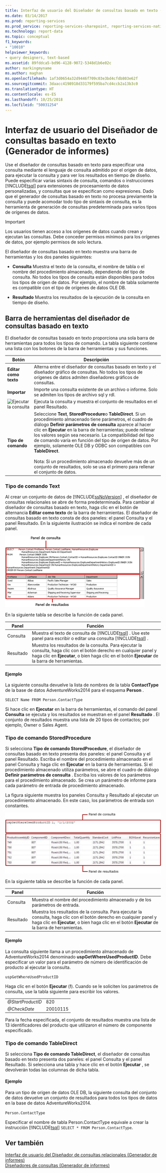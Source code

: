 ```yaml
---
title: Interfaz de usuario del Diseñador de consultas basado en texto (Generador de informes) | Microsoft Docs
ms.date: 03/14/2017
ms.prod: reporting-services
ms.prod_service: reporting-services-sharepoint, reporting-services-native
ms.technology: report-data
ms.topic: conceptual
f1_keywords:
- "10010"
helpviewer_keywords:
- query designers, text-based
ms.assetid: 89fddca5-bd96-4128-9072-5348d1b6e02c
author: markingmyname
ms.author: maghan
ms.openlocfilehash: 1af3d0654a32d9446f709c03e3bd4cfdb803e62f
ms.sourcegitcommit: 3daacc4198918d33179f595ba7cd4ccb2a13b3c0
ms.translationtype: HT
ms.contentlocale: es-ES
ms.lasthandoff: 10/25/2018
ms.locfileid: "50031254"
---
```

# <a name="text-based-query-designer-user-interface-report-builder"></a>Interfaz de usuario del Diseñador de consultas basado en texto (Generador de informes)
  Use el diseñador de consultas basado en texto para especificar una consulta mediante el lenguaje de consulta admitido por el origen de datos, para ejecutar la consulta y para ver los resultados en tiempo de diseño. Puede especificar varias sintaxis de consulta, comandos o instrucciones [!INCLUDE[tsql](../../includes/tsql-md.md)] para extensiones de procesamiento de datos personalizadas, y consultas que se especifican como expresiones. Dado que el generador de consultas basado en texto no procesa previamente la consulta y puede acomodar todo tipo de sintaxis de consulta, es la herramienta de generación de consultas predeterminada para varios tipos de orígenes de datos.  
  
> [!IMPORTANT]  
>  Los usuarios tienen acceso a los orígenes de datos cuando crean y ejecutan las consultas. Debe conceder permisos mínimos para los orígenes de datos, por ejemplo permisos de solo lectura.  
  
 El diseñador de consultas basado en texto muestra una barra de herramientas y los dos paneles siguientes:  
  
-   **Consulta** Muestra el texto de la consulta, el nombre de tabla o el nombre del procedimiento almacenado, dependiendo del tipo de consulta. No todos los tipos de consulta están disponibles para todos los tipos de origen de datos. Por ejemplo, el nombre de tabla solamente es compatible con el tipo de orígenes de datos OLE DB.  
  
-   **Resultado** Muestra los resultados de la ejecución de la consulta en tiempo de diseño.  
  
## <a name="text-based-query-designer-toolbar"></a>Barra de herramientas del diseñador de consultas basado en texto  
 El diseñador de consultas basado en texto proporciona una sola barra de herramientas para todos los tipos de comando. La tabla siguiente contiene una lista con los botones de la barra de herramientas y sus funciones.  
  
|Botón|Descripción|  
|------------|-----------------|  
|**Editar como texto**|Alterna entre el diseñador de consultas basado en texto y el diseñador gráfico de consultas. No todos los tipos de orígenes de datos admiten diseñadores gráficos de consultas.|  
|**Importar**|Importe una consulta existente de un archivo o informe. Solo se admiten los tipos de archivo sql y rdl.|  
|![Ejecutar la consulta](../../reporting-services/report-data/media/rsqdicon-run.gif "Ejecutar la consulta")|Ejecuta la consulta y muestra el conjunto de resultados en el panel Resultado.|  
|**Tipo de comando**|Seleccione **Text**, **StoredProcedure**o **TableDirect**. Si un procedimiento almacenado tiene parámetros, el cuadro de diálogo **Definir parámetros de consulta** aparece al hacer clic en **Ejecutar** en la barra de herramientas; puede rellenar los valores según sea necesario. La compatibilidad del tipo de comando varía en función del tipo de origen de datos. Por ejemplo, solamente OLE DB y ODBC son compatibles con **TableDirect**.<br /><br /> Nota: Si un procedimiento almacenado devuelve más de un conjunto de resultados, solo se usa el primero para rellenar el conjunto de datos.|  
  
### <a name="command-type-text"></a>Tipo de comando Text  
 Al crear un conjunto de datos de [!INCLUDE[ssNoVersion](../../includes/ssnoversion-md.md)] , el diseñador de consultas relacionales se abre de forma predeterminada. Para cambiar al diseñador de consultas basado en texto, haga clic en el botón de alternancia **Editar como texto** de la barra de herramientas. El diseñador de consultas basado en texto consta de dos paneles: el panel Consulta y el panel Resultado. En la siguiente ilustración se indica el nombre de cada panel.  
  
 ![Diseñador de consultas genérico, para consultas de datos relacionales](../../reporting-services/report-data/media/rsqd-dsaw-sql-generic.gif "Diseñador de consultas genérico, para consultas de datos relacionales")  
  
 En la siguiente tabla se describe la función de cada panel.  
  
|Panel|Función|  
|----------|--------------|  
|Consulta|Muestra el texto de consulta de [!INCLUDE[tsql](../../includes/tsql-md.md)] . Use este panel para escribir o editar una consulta [!INCLUDE[tsql](../../includes/tsql-md.md)] .|  
|Resultado|Muestra los resultados de la consulta. Para ejecutar la consulta, haga clic con el botón derecho en cualquier panel y haga clic en **Ejecutar**, o bien haga clic en el botón **Ejecutar** de la barra de herramientas.|  
  
#### <a name="example"></a>Ejemplo  
 La siguiente consulta devuelve la lista de nombres de la tabla **ContactType** de la base de datos AdventureWorks2014 para el esquema **Person** .  
  
```  
SELECT Name FROM Person.ContactType  
```  
  
 Si hace clic en **Ejecutar** en la barra de herramientas, el comando del panel **Consulta** se ejecuta y los resultados se muestran en el panel **Resultado** . El conjunto de resultados muestra una lista de 20 tipos de contactos; por ejemplo, Owner o Sales Agent.  
  
### <a name="command-type-storedprocedure"></a>Tipo de comando StoredProcedure  
 Si selecciona **Tipo de comando StoredProcedure**, el diseñador de consultas basado en texto presenta dos paneles: el panel Consulta y el panel Resultado. Escriba el nombre del procedimiento almacenado en el panel Consulta y haga clic en **Ejecutar** en la barra de herramientas. Si el procedimiento almacenado utiliza parámetros, se abre el cuadro de diálogo **Definir parámetros de consulta** . Escriba los valores de los parámetros para el procedimiento almacenado. Se crea un parámetro de informe para cada parámetro de entrada de procedimiento almacenado.  
  
 La figura siguiente muestra los paneles Consulta y Resultado al ejecutar un procedimiento almacenado. En este caso, los parámetros de entrada son constantes.  
  
 ![Procedimiento almacenado en un diseñador de consultas basado en texto](../../reporting-services/report-data/media/rs-relational-text-sp.gif "Procedimiento almacenado en un diseñador de consultas basado en texto")  
  
 En la siguiente tabla se describe la función de cada panel.  
  
|Panel|Función|  
|----------|--------------|  
|Consulta|Muestra el nombre del procedimiento almacenado y de los parámetros de entrada.|  
|Resultado|Muestra los resultados de la consulta. Para ejecutar la consulta, haga clic con el botón derecho en cualquier panel y haga clic en **Ejecutar**, o bien haga clic en el botón **Ejecutar** de la barra de herramientas.|  
  
#### <a name="example"></a>Ejemplo  
 La consulta siguiente llama a un procedimiento almacenado de AdventureWorks2014 denominado **uspGetWhereUsedProductID**. Debe especificar un valor para el parámetro de número de identificación de producto al ejecutar la consulta.  
  
```  
uspGetWhereUsedProductID  
```  
  
 Haga clic en el botón **Ejecutar** (**!**). Cuando se le soliciten los parámetros de consulta, use la tabla siguiente para escribir los valores.  
  
|||  
|-|-|  
|*@StartProductID*|820|  
|*@CheckDate*|20010115|  
  
 Para la fecha especificada, el conjunto de resultados muestra una lista de 13 identificadores del producto que utilizaron el número de componente especificado.  
  
### <a name="command-type-tabledirect"></a>Tipo de comando TableDirect  
 Si selecciona **Tipo de comando TableDirect**, el diseñador de consultas basado en texto presenta dos paneles: el panel Consulta y el panel Resultado. Si selecciona una tabla y hace clic en el botón **Ejecutar** , se devolverán todas las columnas de dicha tabla.  
  
#### <a name="example"></a>Ejemplo  
 Para un tipo de origen de datos OLE DB, la siguiente consulta del conjunto de datos devuelve un conjunto de resultados para todos los tipos de datos en la base de datos AdventureWorks2014.  
  
 `Person.ContactType`  
  
 Especificar el nombre de tabla Person.ContactType equivale a crear la instrucción [!INCLUDE[tsql](../../includes/tsql-md.md)] `SELECT * FROM Person.ContactType`.  
  
## <a name="see-also"></a>Ver también  
 [Interfaz de usuario del Diseñador de consultas relacionales &#40;Generador de informes&#41;](../../reporting-services/report-data/relational-query-designer-user-interface-report-builder.md)   
 [Diseñadores de consultas &#40;Generador de informes&#41;](https://msdn.microsoft.com/library/553f0d4e-8b1d-4148-9321-8b41a1e8e1b9)  
  
  
